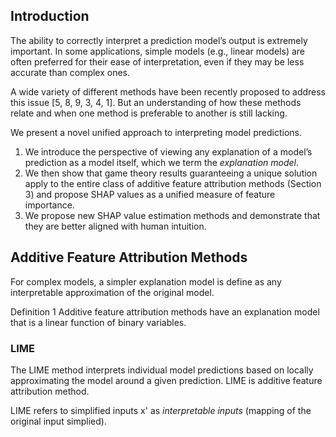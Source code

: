 

## Introduction

The ability to correctly interpret a prediction model’s output is extremely important. In some applications, simple models (e.g., linear models) are often preferred for their ease of interpretation, even if they may be less accurate than complex ones.

A wide variety of different methods have been recently proposed to address this issue [5, 8, 9, 3, 4, 1]. But an understanding of how these methods relate and when one method is preferable to another is still lacking.

We present a novel unified approach to interpreting model predictions.

1. We introduce the perspective of viewing any explanation of a model’s prediction as a model itself, which we term the *explanation model*.
2. We then show that game theory results guaranteeing a unique solution apply to the entire class of additive feature attribution methods (Section 3) and propose SHAP values as a unified measure of feature importance.
3. We propose new SHAP value estimation methods and demonstrate that they are better aligned with human intuition.

## Additive Feature Attribution Methods

For complex models, a simpler explanation model is define as any interpretable approximation of the original model.

Definition 1 Additive feature attribution methods have an explanation model that is a linear function of binary variables.

### LIME

The LIME method interprets individual model predictions based on locally approximating the model around a given prediction. LIME is additive feature attribution method.

LIME refers to simplified inputs x' as *interpretable inputs* (mapping of the original input simplied).